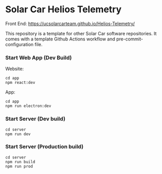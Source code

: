 # Solar Car Helios Telemetry

Front End: https://ucsolarcarteam.github.io/Helios-Telemetry/

This repository is a template for other Solar Car software repositories. It comes with a template Github Actions workflow and pre-commit-configuration file.

### Start Web App (Dev Build)

Website:

```
cd app
npm react:dev
```

App:

```
cd app
npm run electron:dev
```

### Start Server (Dev build)

```
cd server
npm run dev
```

### Start Server (Production build)

```
cd server
npm run build
npm run prod
```
